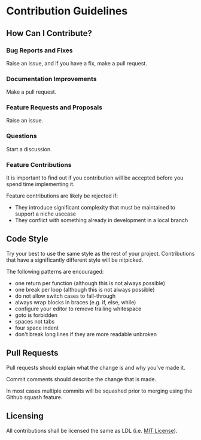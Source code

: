 Contribution Guidelines
=======================

## How Can I Contribute?

### Bug Reports and Fixes

Raise an issue, and if you have a fix, make a pull request.

### Documentation Improvements

Make a pull request.

### Feature Requests and Proposals

Raise an issue.

### Questions

Start a discussion.

### Feature Contributions

It is important to find out if you contribution will be accepted before
you spend time implementing it.

Feature contributions are likely be rejected if:

- They introduce significant complexity that must be maintained to support a niche usecase
- They conflict with something already in development in a local branch

## Code Style

Try your best to use the same style as the rest of your project. Contributions that
have a significantly different style will be nitpicked.

The following patterns are encouraged:

- one return per function (although this is not always possible)
- one break per loop (although this is not always possible)
- do not allow switch cases to fall-through
- always wrap blocks in braces (e.g. if, else, while)
- configure your editor to remove trailing whitespace
- goto is forbidden
- spaces not tabs
- four space indent
- don't break long lines if they are more readable unbroken

## Pull Requests

Pull requests should explain what the change is and why you've made it.

Commit comments should describe the change that is made.

In most cases multiple commits will be squashed prior to merging using
the Github squash feature.

## Licensing

All contributions shall be licensed the same as LDL (i.e. [MIT License](LICENSE)).

